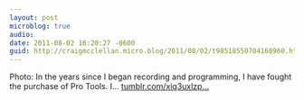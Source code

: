 ```yaml
---
layout: post
microblog: true
audio: 
date: 2011-08-02 16:20:27 -0600
guid: http://craigmcclellan.micro.blog/2011/08/02/t98518550704168960.html
---
```

Photo: In the years since I began recording and programming, I have fought the purchase of Pro Tools. I... [tumblr.com/xiq3uxlzp...](http://tumblr.com/xiq3uxlzpo)
